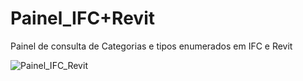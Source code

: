 # Painel_IFC+Revit

Painel de consulta de Categorias e tipos enumerados em IFC e Revit

![Painel_IFC_Revit](https://user-images.githubusercontent.com/9437020/211205667-23e508a1-f6da-4b0b-a568-ed71d344e228.PNG)
